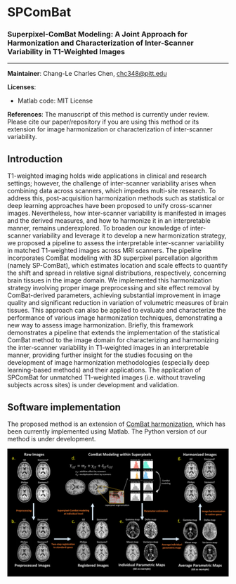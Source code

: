 # SPComBat
### Superpixel-ComBat Modeling: A Joint Approach for Harmonization and Characterization of Inter-Scanner Variability in T1-Weighted Images

--------
**Maintainer**: Chang-Le Charles Chen, chc348@pitt.edu

**Licenses**: 
- Matlab code: MIT License

**References**: The manuscript of this method is currently under review. Please cite our paper/repository if you are using this method or its extension for image harmonization or characterization of inter-scanner variability. 

<div id='id-section1'/>
  
## Introduction
T1-weighted imaging holds wide applications in clinical and research settings; however, the challenge of inter-scanner variability arises when combining data across scanners, which impedes multi-site research. To address this, post-acquisition harmonization methods such as statistical or deep learning approaches have been proposed to unify cross-scanner images. Nevertheless, how inter-scanner variability is manifested in images and the derived measures, and how to harmonize it in an interpretable manner, remains underexplored. To broaden our knowledge of inter-scanner variability and leverage it to develop a new harmonization strategy, we proposed a pipeline to assess the interpretable inter-scanner variability in matched T1-weighted images across MRI scanners. The pipeline incorporates ComBat modeling with 3D superpixel parcellation algorithm (namely SP-ComBat), which estimates location and scale effects to quantify the shift and spread in relative signal distributions, respectively, concerning brain tissues in the image domain. We implemented this harmonization strategy involving proper image preprocessing and site effect removal by ComBat-derived parameters, achieving substantial improvement in image quality and significant reduction in variation of volumetric measures of brain tissues. This approach can also be applied to evaluate and characterize the performance of various image harmonization techniques, demonstrating a new way to assess image harmonization. Briefly, this framework demonstrates a pipeline that extends the implementation of the statistical ComBat method to the image domain for characterizing and harmonizing the inter-scanner variability in T1-weighted images in an interpretable manner, providing further insight for the studies focusing on the development of image harmonization methodologies (especially deep learning-based methods) and their applications.
The application of SPComBat for unmatched T1-weighted images (i.e. without traveling subjects across sites) is under development and validation.

<div id='id-section2'/>
  
## Software implementation
The proposed method is an extension of [ComBat harmonization](https://github.com/Jfortin1/ComBatHarmonization/tree/master), which has been currently implemented using Matlab. The Python version of our method is under development.

![The proposed framework](https://github.com/ChangleChen/SPComBat/blob/main/fig1.jpg)




